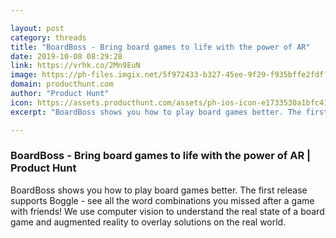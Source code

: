 ```yaml
---

layout: post
category: threads
title: "BoardBoss - Bring board games to life with the power of AR"
date: 2019-10-08 08:29:28
link: https://vrhk.co/2Mn9EuN
image: https://ph-files.imgix.net/5f972433-b327-45ee-9f29-f935bffe2fdf?auto=format&fit=crop&h=512&w=1024
domain: producthunt.com
author: "Product Hunt"
icon: https://assets.producthunt.com/assets/ph-ios-icon-e1733530a1bfc41080db8161823f1ef262cdbbc933800c0a2a706f70eb9c277a.png
excerpt: "BoardBoss shows you how to play board games better. The first release supports Boggle - see all the word combinations you missed after a game with friends! We use computer vision to understand the real state of a board game and augmented reality to overlay solutions on the real world."

---
```


### BoardBoss - Bring board games to life with the power of AR | Product Hunt

BoardBoss shows you how to play board games better. The first release supports Boggle - see all the word combinations you missed after a game with friends! We use computer vision to understand the real state of a board game and augmented reality to overlay solutions on the real world.